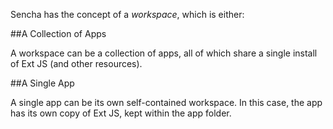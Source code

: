 <span style="color: #666666; font-size: 4em;" class="fa fa-briefcase"></span>

Sencha has the concept of a *workspace*, which is either:

##A Collection of Apps

A workspace can be a collection of apps, all of which share a single install of Ext JS (and other resources).

##A Single App

A single app can be its own self-contained workspace. In this case, the app has its own
copy of Ext JS, kept within the app folder.
